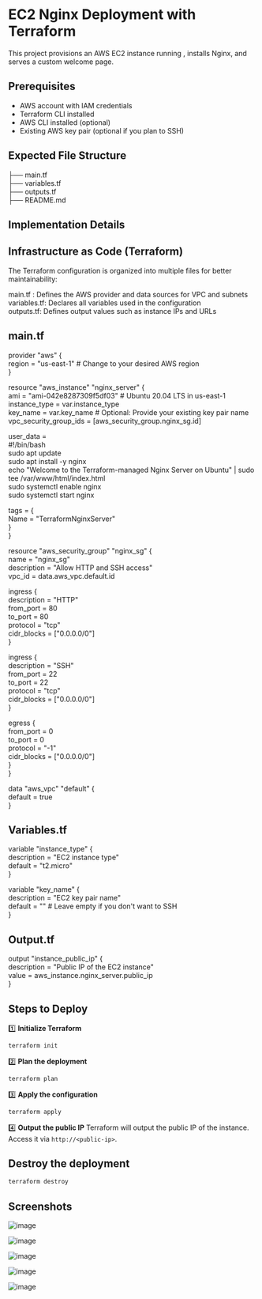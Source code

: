 # EC2 Nginx Deployment with Terraform

This project provisions an AWS EC2 instance running , installs Nginx, and serves a custom welcome page.

## Prerequisites

* AWS account with IAM credentials
* Terraform CLI installed
* AWS CLI installed (optional)
* Existing AWS key pair (optional if you plan to SSH)

## Expected File Structure  

├── main.tf  
├── variables.tf  
├── outputs.tf  
├── README.md  

## Implementation Details  

## Infrastructure as Code (Terraform) 

The Terraform configuration is organized into multiple files for better maintainability:

main.tf : Defines the AWS provider and data sources for VPC and subnets  
variables.tf: Declares all variables used in the configuration  
outputs.tf: Defines output values such as instance IPs and URLs  

## main.tf
provider "aws" {  
  region = "us-east-1" # Change to your desired AWS region  
}  

resource "aws_instance" "nginx_server" {  
  ami                    = "ami-042e8287309f5df03" # Ubuntu 20.04 LTS in us-east-1  
  instance_type          = var.instance_type  
  key_name               = var.key_name           # Optional: Provide your existing key pair name  
  vpc_security_group_ids = [aws_security_group.nginx_sg.id]  

  user_data =  
              #!/bin/bash  
              sudo apt update  
              sudo apt install -y nginx  
              echo "Welcome to the Terraform-managed Nginx Server on Ubuntu" | sudo tee /var/www/html/index.html    
              sudo systemctl enable nginx   
              sudo systemctl start nginx    
                

  tags = {  
    Name = "TerraformNginxServer"   
  }  
}  

resource "aws_security_group" "nginx_sg" {  
  name        = "nginx_sg"  
  description = "Allow HTTP and SSH access"  
  vpc_id      = data.aws_vpc.default.id  

  ingress {  
    description = "HTTP"   
    from_port   = 80  
    to_port     = 80  
    protocol    = "tcp"  
    cidr_blocks = ["0.0.0.0/0"]  
  }  

  ingress {  
    description = "SSH"  
    from_port   = 22  
    to_port     = 22  
    protocol    = "tcp"  
    cidr_blocks = ["0.0.0.0/0"]  
  }  

  egress {  
    from_port   = 0  
    to_port     = 0  
    protocol    = "-1"  
    cidr_blocks = ["0.0.0.0/0"]  
  }  
}  

data "aws_vpc" "default" {  
  default = true  
}  

## Variables.tf  

variable "instance_type" {  
  description = "EC2 instance type"  
  default     = "t2.micro"  
}  

variable "key_name" {  
  description = "EC2 key pair name"  
  default     = "" # Leave empty if you don't want to SSH  
}  

## Output.tf  

output "instance_public_ip" {  
  description = "Public IP of the EC2 instance"  
  value       = aws_instance.nginx_server.public_ip  
}  


## Steps to Deploy

1️⃣ **Initialize Terraform**

```bash
terraform init
```

2️⃣ **Plan the deployment**

```bash
terraform plan
```

3️⃣ **Apply the configuration**

```bash
terraform apply
```

4️⃣ **Output the public IP**
Terraform will output the public IP of the instance. Access it via `http://<public-ip>`.

## Destroy the deployment

```bash
terraform destroy
```

## Screenshots  

![image](https://github.com/user-attachments/assets/1d77a258-97d8-486d-af27-045dc49f69f8)  

![image](https://github.com/user-attachments/assets/b837ea5b-1abe-4f03-9358-107c18f55013)   

![image](https://github.com/user-attachments/assets/bc4b8783-3aec-4923-88af-87047cc6ddbc)    

![image](https://github.com/user-attachments/assets/9ac37771-2612-4044-b1c2-02d50fd0c8dd)   

![image](https://github.com/user-attachments/assets/f442da0a-a030-498d-abf6-7ea0816b76a6)  















